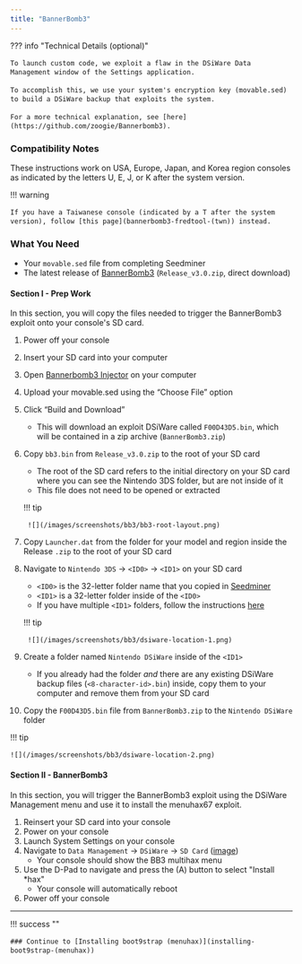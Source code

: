 ```yaml
---
title: "BannerBomb3"
---
```


??? info "Technical Details (optional)"

    To launch custom code, we exploit a flaw in the DSiWare Data Management window of the Settings application.

    To accomplish this, we use your system's encryption key (movable.sed) to build a DSiWare backup that exploits the system.

    For a more technical explanation, see [here](https://github.com/zoogie/Bannerbomb3).

### Compatibility Notes

These instructions work on USA, Europe, Japan, and Korea region consoles as indicated by the letters U, E, J, or K after the system version.

!!! warning

    If you have a Taiwanese console (indicated by a T after the system version), follow [this page](bannerbomb3-fredtool-(twn)) instead.

### What You Need

* Your `movable.sed` file from completing Seedminer
* The latest release of [BannerBomb3](https://github.com/zoogie/Bannerbomb3/releases/download/v3.0/Release_v3.0.zip) (`Release_v3.0.zip`, direct download)

#### Section I - Prep Work

In this section, you will copy the files needed to trigger the BannerBomb3 exploit onto your console's SD card.

1. Power off your console
1. Insert your SD card into your computer
1. Open [Bannerbomb3 Injector](https://zoogie.github.io/web/bb3/) on your computer
1. Upload your movable.sed using the “Choose File” option
1. Click “Build and Download”
    + This will download an exploit DSiWare called `F00D43D5.bin`, which will be contained in a zip archive (`BannerBomb3.zip`)
1. Copy `bb3.bin` from `Release_v3.0.zip` to the root of your SD card
    + The root of the SD card refers to the initial directory on your SD card where you can see the Nintendo 3DS folder, but are not inside of it
    + This file does not need to be opened or extracted

    !!! tip

        ![](/images/screenshots/bb3/bb3-root-layout.png)

1. Copy `Launcher.dat` from the folder for your model and region inside the Release `.zip` to the root of your SD card
1. Navigate to `Nintendo 3DS` -> `<ID0>` -> `<ID1>` on your SD card
    + `<ID0>` is the 32-letter folder name that you copied in [Seedminer](seedminer)
    + `<ID1>` is a 32-letter folder inside of the `<ID0>`
    + If you have multiple `<ID1>` folders, follow the instructions [here](troubleshooting#bannerbomb3)

    !!! tip

        ![](/images/screenshots/bb3/dsiware-location-1.png)

1. Create a folder named `Nintendo DSiWare` inside of the `<ID1>`
    + If you already had the folder *and* there are any existing DSiWare backup files (`<8-character-id>.bin`) inside, copy them to your computer and remove them from your SD card
1. Copy the `F00D43D5.bin` file from `BannerBomb3.zip` to the `Nintendo DSiWare` folder

!!! tip

    ![](/images/screenshots/bb3/dsiware-location-2.png)

#### Section II - BannerBomb3

In this section, you will trigger the BannerBomb3 exploit using the DSiWare Management menu and use it to install the menuhax67 exploit.

1. Reinsert your SD card into your console 
1. Power on your console
1. Launch System Settings on your console
1. Navigate to `Data Management` -> `DSiWare` -> `SD Card` ([image](/images/screenshots/bb3/dsiware-management.png))
    + Your console should show the BB3 multihax menu
1. Use the D-Pad to navigate and press the (A) button to select "Install *hax"
    + Your console will automatically reboot
1. Power off your console

___

!!! success ""

    ### Continue to [Installing boot9strap (menuhax)](installing-boot9strap-(menuhax))
